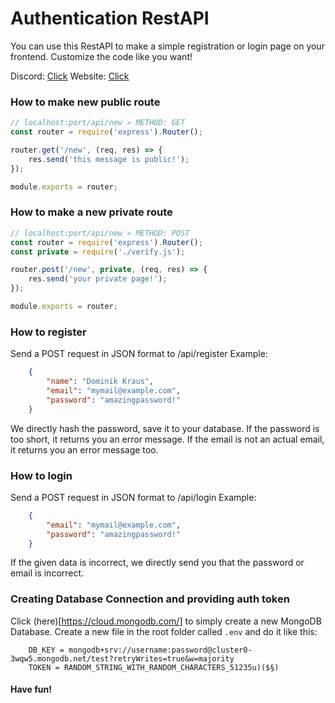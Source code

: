 # Authentication RestAPI

You can use this RestAPI to make a simple registration or login page on your frontend.
Customize the code like you want!

Discord: [Click](https://discord.gg/RnkW8Bm)
Website: [Click](https://dkraus.xyz)

### How to make new public route

```javascript
// localhost:port/api/new » METHOD: GET
const router = require('express').Router();

router.get('/new', (req, res) => {
    res.send('this message is public!');
});

module.exports = router;
```

### How to make a new private route

```javascript
// localhost:port/api/new » METHOD: POST
const router = require('express').Router();
const private = require('./verify.js');

router.post('/new', private, (req, res) => {
    res.send('your private page!');
});

module.exports = router;
```

### How to register

Send a POST request in JSON format to /api/register
Example:
```json
    {
        "name": "Dominik Kraus",
        "email": "mymail@example.com",
        "password": "amazingpassword!"
    }
```
We directly hash the password, save it to your database.
If the password is too short, it returns you an error message. If the email is not an actual email, it returns you an error message too.

### How to login

Send a POST request in JSON format to /api/login
Example:
```json
    {
        "email": "mymail@example.com",
        "password": "amazingpassword!"
    }
```
If the given data is incorrect, we directly send you that the password or email is incorrect.

### Creating Database Connection and providing auth token

Click (here)[https://cloud.mongodb.com/] to simply create a new MongoDB Database.
Create a new file in the root folder called `.env` and do it like this:
```
    DB_KEY = mongodb+srv://username:password@cluster0-3wqw5.mongodb.net/test?retryWrites=true&w=majority
    TOKEN = RANDOM_STRING_WITH_RANDOM_CHARACTERS_51235u)($§)
```



#### Have fun!